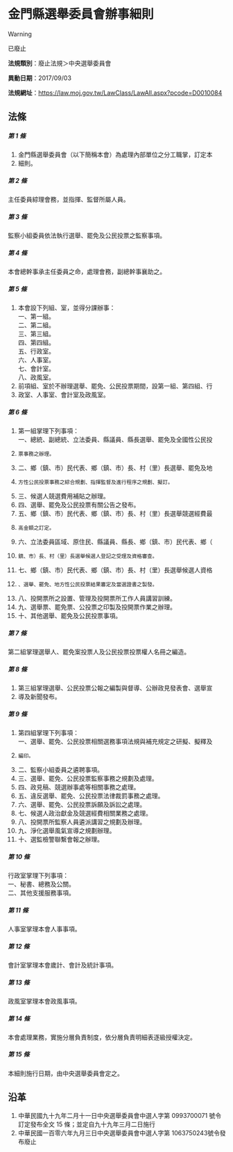 # 金門縣選舉委員會辦事細則
> [!WARNING]
> 已廢止

**法規類別**：廢止法規＞中央選舉委員會

**異動日期**：2017/09/03  

**法規網址**：https://law.moj.gov.tw/LawClass/LawAll.aspx?pcode=D0010084



## 法條
##### 第 1 條
1. 金門縣選舉委員會（以下簡稱本會）為處理內部單位之分工職掌，訂定本
1. 細則。

##### 第 2 條
主任委員綜理會務，並指揮、監督所屬人員。

##### 第 3 條
監察小組委員依法執行選舉、罷免及公民投票之監察事項。

##### 第 4 條
本會總幹事承主任委員之命，處理會務，副總幹事襄助之。

##### 第 5 條
1. 本會設下列組、室，並得分課辦事：  
一、第一組。  
二、第二組。  
三、第三組。  
四、第四組。  
五、行政室。  
六、人事室。  
七、會計室。  
八、政風室。
1. 前項組、室於不辦理選舉、罷免、公民投票期間，設第一組、第四組、行
1. 政室、人事室、會計室及政風室。

##### 第 6 條
1. 第一組掌理下列事項：  
一、總統、副總統、立法委員、縣議員、縣長選舉、罷免及全國性公民投
1.     票事務之辦理。
1. 二、鄉（鎮、市）民代表、鄉（鎮、市）長、村（里）長選舉、罷免及地
1.     方性公民投票事務之綜合規劃、指揮監督及進行程序之規劃、擬訂。
1. 三、候選人競選費用補貼之辦理。
1. 四、選舉、罷免及公民投票有關公告之發布。
1. 五、鄉（鎮、市）民代表、鄉（鎮、市）長、村（里）長選舉競選經費最
1.     高金額之訂定。
1. 六、立法委員區域、原住民、縣議員、縣長、鄉（鎮、市）民代表、鄉（
1.     鎮、市）長、村（里）長選舉候選人登記之受理及資格審查。
1. 七、鄉（鎮、市）民代表、鄉（鎮、市）長、村（里）長選舉候選人資格
1.     、選舉、罷免、地方性公民投票結果審定及當選證書之製發。
1. 八、投開票所之設置、管理及投開票所工作人員講習訓練。
1. 九、選舉票、罷免票、公投票之印製及投開票作業之辦理。
1. 十、其他選舉、罷免及公民投票事項。

##### 第 7 條
第二組掌理選舉人、罷免案投票人及公民投票投票權人名冊之編造。

##### 第 8 條
1. 第三組掌理選舉、公民投票公報之編製與督導、公辦政見發表會、選舉宣
1. 導及新聞發布。

##### 第 9 條
1. 第四組掌理下列事項：  
一、選舉、罷免、公民投票相關選務事項法規與補充規定之研擬、擬釋及
1.     編印。
1. 二、監察小組委員之遴聘事項。
1. 三、選舉、罷免、公民投票監察事務之規劃及處理。
1. 四、政見稿、競選辦事處等相關事務之處理。
1. 五、違反選舉、罷免、公民投票法律裁罰事務之處理。
1. 六、選舉、罷免、公民投票訴願及訴訟之處理。
1. 七、候選人政治獻金及競選經費相關業務之處理。
1. 八、投開票所監察人員遴派講習之規劃及辦理。
1. 九、淨化選舉風氣宣導之規劃辦理。
1. 十、選監檢警聯繫會報之辦理。

##### 第 10 條
行政室掌理下列事項：  
一、秘書、總務及公關。  
二、其他支援服務事項。

##### 第 11 條
人事室掌理本會人事事項。

##### 第 12 條
會計室掌理本會歲計、會計及統計事項。

##### 第 13 條
政風室掌理本會政風事項。

##### 第 14 條
本會處理業務，實施分層負責制度，依分層負責明細表逐級授權決定。

##### 第 15 條
本細則施行日期，由中央選舉委員會定之。

## 沿革
1. 中華民國九十九年二月十一日中央選舉委員會中選人字第 0993700071 號令訂定發布全文 15 條；並定自九十九年三月二日施行
1. 中華民國一百零六年九月三日中央選舉委員會中選人字第 1063750243號令發布廢止
